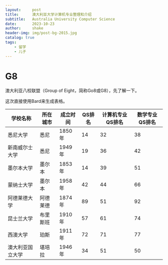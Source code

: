 ```yaml
---
layout:     post
title:      澳大利亚大学计算机专业整理和介绍
subtitle:   Australia University Computer Science
date:       2023-10-23
author:     shake
header-img: img/post-bg-2015.jpg
catalog: true
tags:
    - 留学
    - 儿子
---
```


# G8

澳大利亚八校联盟（Group of Eight，简称Go8或G8），先了解一下。

这次直接使用Bard来生成表格。

| 学校名称 | 所在城市 | 成立时间 | QS排名 | 计算机专业QS排名 | 数学专业QS排名 |
|---|---|---|---|---|---|
| 悉尼大学 | 悉尼 | 1850年 | 14 | 32 | 38 |
| 新南威尔士大学 | 悉尼 | 1949年 | 19 | 36 | 42 |
| 墨尔本大学 | 墨尔本 | 1853年 | 14 | 39 | 51 |
| 蒙纳士大学 | 墨尔本 | 1958年 | 42 | 44 | 66 |
| 阿德莱德大学 | 阿德莱德 | 1874年 | 89 | 51 | 92 |
| 昆士兰大学 | 布里斯班 | 1910年 | 57 | 61 | 74 |
| 西澳大学 | 珀斯 | 1911年 | 72 | 71 | 77 |
| 澳大利亚国立大学 | 堪培拉 | 1946年 | 34 | 51 | 50 |